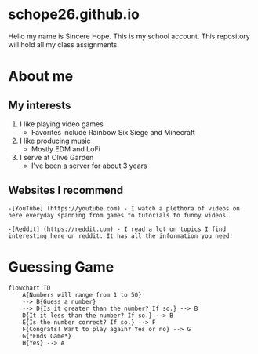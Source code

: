 # schope26.github.io
Hello my name is Sincere Hope. This is my school account. This repository will hold all my class assignments.

# About me

## My interests
1. I like playing video games
    - Favorites include Rainbow Six Siege and Minecraft
2. I like producing music
    - Mostly EDM and LoFi
3. I serve at Olive Garden
    - I've been a server for about 3 years

## Websites I recommend
    -[YouTube] (https://youtube.com) - I watch a plethora of videos on here everyday spanning from games to tutorials to funny videos.

    -[Reddit] (https://reddit.com) - I read a lot on topics I find interesting here on reddit. It has all the information you need!


# Guessing Game

```mermaid
flowchart TD
    A{Numbers will range from 1 to 50} 
    --> B{Guess a number} 
    --> D{Is it greater than the number? If so.} --> B
    D{It it less than the number? If so.} --> B
    E{Is the number correct? If so.} --> F
    F{Congrats! Want to play again? Yes or no} --> G
    G{*Ends Game*}
    H{Yes} --> A 
```



